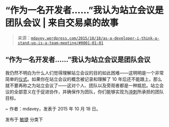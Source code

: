 <!--yml

分类：未分类

日期：2024 年 05 月 18 日 05:39:00

-->

# “作为一名开发者……”我认为站立会议是团队会议 | 来自交易桌的故事

> 来源：[`mdavey.wordpress.com/2015/10/18/as-a-developer-i-think-a-stand-up-is-a-team-meeting/#0001-01-01`](https://mdavey.wordpress.com/2015/10/18/as-a-developer-i-think-a-stand-up-is-a-team-meeting/#0001-01-01)

## “作为一名开发者……”我认为站立会议是团队会议

我仍然不明白为什么人们觉得理解站立会议的目的如此困难——这明明是一个非常简单的[仪式](https://www.atlassian.com/agile/ceremonies)。如果你在站立会议的概念被记录和理解了 10 年后还不能跟上，那么就不要再称之为站立会议了——这对个人、团队以及旁观者都是一种尴尬。站立会议的全部意义在于促进协作，并确保作为团队，你们能够实现为[冲刺](https://www.mountaingoatsoftware.com/agile/scrum/daily-scrum)所承担的团队目标。

~ 作者：mdavey，发表于 2015 年 10 月 18 日。

发布于 [敏捷](https://mdavey.wordpress.com/category/agile/) 分类下
